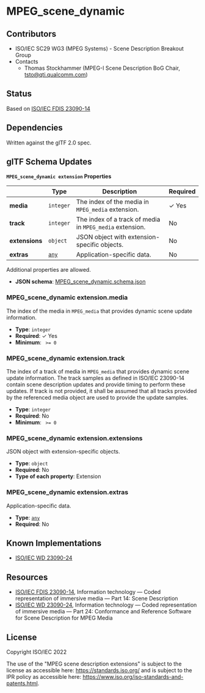# MPEG_scene_dynamic

## Contributors

* ISO/IEC SC29 WG3 (MPEG Systems) - Scene Description Breakout Group
* Contacts
  * Thomas Stockhammer (MPEG-I Scene Description BoG Chair, tsto@qti.qualcomm.com)

## Status

Based on [ISO/IEC FDIS 23090-14](https://www.iso.org/standard/80900.html)

## Dependencies

Written against the glTF 2.0 spec.

## glTF Schema Updates

**`MPEG_scene_dynamic extension` Properties**

|   |Type|Description|Required|
|---|---|---|---|
|**media**|`integer`|The index of the media in `MPEG_media` extension.| &#10003; Yes|
|**track**|`integer`|The index of a track of media in `MPEG_media` extension.|No|
|**extensions**|`object`|JSON object with extension-specific objects.|No|
|**extras**|[`any`](#reference-any)|Application-specific data.|No|

Additional properties are allowed.

* **JSON schema**: [MPEG_scene_dynamic.schema.json](./schema/MPEG_scene_dynamic.schema.json)

### MPEG_scene_dynamic extension.media

The index of the media in `MPEG_media` that provides dynamic scene update information.

* **Type**: `integer`
* **Required**:  &#10003; Yes
* **Minimum**: ` >= 0`

### MPEG_scene_dynamic extension.track

The index of a track of media in `MPEG_media` that provides dynamic scene update information. The track samples as defined in ISO/IEC 23090-14 contain scene description updates and provide timing to perform these updates. If track is not provided, it shall be assumed that all tracks provided by the referenced media object are used to provide the update samples.

* **Type**: `integer`
* **Required**: No
* **Minimum**: ` >= 0`

### MPEG_scene_dynamic extension.extensions

JSON object with extension-specific objects.

* **Type**: `object`
* **Required**: No
* **Type of each property**: Extension

### MPEG_scene_dynamic extension.extras

Application-specific data.

* **Type**: [`any`](#reference-any)
* **Required**: No




## Known Implementations

* [ISO/IEC WD 23090-24](https://www.iso.org/standard/83696.html)

## Resources

* [ISO/IEC FDIS 23090-14](https://www.iso.org/standard/80900.html), Information technology — Coded representation of immersive media — Part 14: Scene Description 
* [ISO/IEC WD 23090-24](https://www.iso.org/standard/83696.html), Information technology — Coded representation of immersive media — Part 24: Conformance and Reference Software for Scene Description for MPEG Media

## License

Copyright ISO/IEC 2022

The use of the "MPEG scene description extensions" is subject to the license as accessible here: https://standards.iso.org/ and is subject to the IPR policy as accessible here: https://www.iso.org/iso-standards-and-patents.html.

